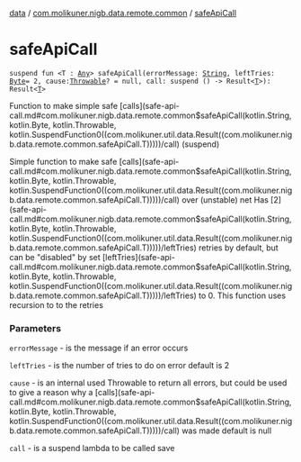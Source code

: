 [data](../index.md) / [com.molikuner.nigb.data.remote.common](index.md) / [safeApiCall](./safe-api-call.md)

# safeApiCall

`suspend fun <T : `[`Any`](https://kotlinlang.org/api/latest/jvm/stdlib/kotlin/-any/index.html)`> safeApiCall(errorMessage: `[`String`](https://kotlinlang.org/api/latest/jvm/stdlib/kotlin/-string/index.html)`, leftTries: `[`Byte`](https://kotlinlang.org/api/latest/jvm/stdlib/kotlin/-byte/index.html)` = 2, cause: `[`Throwable`](https://kotlinlang.org/api/latest/jvm/stdlib/kotlin/-throwable/index.html)`? = null, call: suspend () -> Result<`[`T`](safe-api-call.md#T)`>): Result<`[`T`](safe-api-call.md#T)`>`

Function to make simple safe [calls](safe-api-call.md#com.molikuner.nigb.data.remote.common$safeApiCall(kotlin.String, kotlin.Byte, kotlin.Throwable, kotlin.SuspendFunction0((com.molikuner.util.data.Result((com.molikuner.nigb.data.remote.common.safeApiCall.T)))))/call) (suspend)

Simple function to make safe [calls](safe-api-call.md#com.molikuner.nigb.data.remote.common$safeApiCall(kotlin.String, kotlin.Byte, kotlin.Throwable, kotlin.SuspendFunction0((com.molikuner.util.data.Result((com.molikuner.nigb.data.remote.common.safeApiCall.T)))))/call) over (unstable) net
Has [2](safe-api-call.md#com.molikuner.nigb.data.remote.common$safeApiCall(kotlin.String, kotlin.Byte, kotlin.Throwable, kotlin.SuspendFunction0((com.molikuner.util.data.Result((com.molikuner.nigb.data.remote.common.safeApiCall.T)))))/leftTries) retries by default, but can be "disabled" by set
[leftTries](safe-api-call.md#com.molikuner.nigb.data.remote.common$safeApiCall(kotlin.String, kotlin.Byte, kotlin.Throwable, kotlin.SuspendFunction0((com.molikuner.util.data.Result((com.molikuner.nigb.data.remote.common.safeApiCall.T)))))/leftTries) to 0. This function uses recursion to to the retries

### Parameters

`errorMessage` - is the message if an error occurs

`leftTries` - is the number of tries to do on error
default is 2

`cause` - is an internal used Throwable to return all errors,
but could be used to give a reason why a [calls](safe-api-call.md#com.molikuner.nigb.data.remote.common$safeApiCall(kotlin.String, kotlin.Byte, kotlin.Throwable, kotlin.SuspendFunction0((com.molikuner.util.data.Result((com.molikuner.nigb.data.remote.common.safeApiCall.T)))))/call) was made
default is null

`call` - is a suspend lambda to be called save